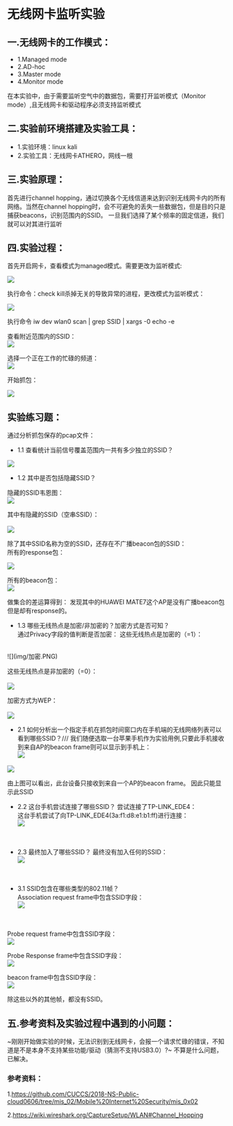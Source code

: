 # 无线网卡监听实验

## 一.无线网卡的工作模式：</br>
- 1.Managed mode
- 2.AD-hoc
- 3.Master mode
- 4.Monitor mode

在本实验中，由于需要监听空气中的数据包，需要打开监听模式（Monitor mode）,且无线网卡和驱动程序必须支持监听模式</br>

## 二.实验前环境搭建及实验工具：</br>
- 1.实验环境：linux kali
- 2.实验工具：无线网卡ATHERO，网线一根

## 三.实验原理：</br>
首先进行channel hopping，通过切换各个无线信道来达到识别无线网卡内的所有网络。当然在channel hopping时，会不可避免的丢失一些数据包，但是目的只是捕获beacons，识别范围内的SSID。
一旦我们选择了某个频率的固定信道，我们就可以对其进行监听

## 四.实验过程：</br>
首先开启网卡，查看模式为managed模式。需要更改为监听模式:</br>

![](img/iwconfig.PNG)

执行命令：check kill杀掉无关的导致异常的进程，更改模式为监听模式：

![](img/checkkill.PNG)

执行命令
    iw dev wlan0 scan | grep SSID | xargs -0 echo -e

查看附近范围内的SSID：</br>
![](img/SSID.PNG)

选择一个正在工作的忙碌的频道：<br/>
![](img/band1.PNG)
</br>

开始抓包：

![](img/airodump.PNG)
</br>

## 实验练习题：</br> 
通过分析抓包保存的pcap文件：</br>
- 1.1 查看统计当前信号覆盖范围内一共有多少独立的SSID？</br>

![](img/SSID种类.PNG)
</br>

- 1.2 其中是否包括隐藏SSID？</br>

隐藏的SSID韦恩图：</br>
![](img/韦恩图.PNG)
</br>

其中有隐藏的SSID（空串SSID）：</br>
</br>
![](img/20181019.PNG)
</br>

除了其中SSID名称为空的SSID，还存在不广播beacon包的SSID：<br/>
所有的response包：

![](img/1028bssid-response.PNG)
</br>

所有的beacon包：
</br>
![](img/1028bssid-beacons.PNG)
</br>

做集合的差运算得到：
发现其中的HUAWEI MATE7这个AP是没有广播beacon包但是却有response的。

- 1.3 哪些无线热点是加密/非加密的？加密方式是否可知？</br>
通过Privacy字段的值判断是否加密：
这些无线热点是加密的（=1）：</br>
</br>
![](img/加密.PNG)
</br>

这些无线热点是非加密的（=0）：</br>
</br>
![](img/非加密.PNG)
</br>

加密方式为WEP：</br>
</br>
![](img/加密方式.PNG)
</br>

- 2.1 如何分析出一个指定手机在抓包时间窗口内在手机端的无线网络列表可以看到哪些SSID？///
我们随便选取一台苹果手机作为实验用例,只要此手机接收到来自AP的beacon frame则可以显示到手机上：</br>
![](img/1028iphone.PNG)

![](img/1028iphone2.PNG)
</br>

由上图可以看出，此台设备只接收到来自一个AP的beacon frame。
因此只能显示此SSID
- 2.2 这台手机尝试连接了哪些SSID？
尝试连接了TP-LINK_EDE4：<br/>
这台手机尝试了向TP-LINK_EDE4(3a:f1:d8:e1:b1:ff)进行连接：<br/>
![](img/1028iphone-connect.PNG)
</br>

- 2.3 最终加入了哪些SSID？
最终没有加入任何的SSID：</br>
![](img/1028iphone-nodata.PNG)
</br>

- 3.1 SSID包含在哪些类型的802.11帧？</br>
Association request frame中包含SSID字段：</br>
![](img/SSID0.PNG)
</br>

Probe request frame中包含SSID字段：
</br>
![](img/SSID4.PNG)
</br>

Probe Response frame中包含SSID字段：</br>
![](img/SSID5.PNG)
</br>

beacon frame中包含SSID字段：</br>
![](img/SSID8.PNG)
</br>

除这些以外的其他帧，都没有SSID。

## 五.参考资料及实验过程中遇到的小问题：</br>
~刚刚开始做实验的时候，无法识别到无线网卡，会报一个请求忙碌的错误，不知道是不是本身不支持某些功能/驱动（猜测不支持USB3.0）?~
不算是什么问题，已解决。

### 参考资料：
1.https://github.com/CUCCS/2018-NS-Public-cloud0606/tree/mis_02/Mobile%20Internet%20Security/mis_0x02

2.https://wiki.wireshark.org/CaptureSetup/WLAN#Channel_Hopping